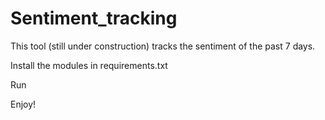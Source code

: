 # Sentiment_tracking

This tool (still under construction) tracks the sentiment of the past 7 days.

Install the modules in requirements.txt

Run

Enjoy!
